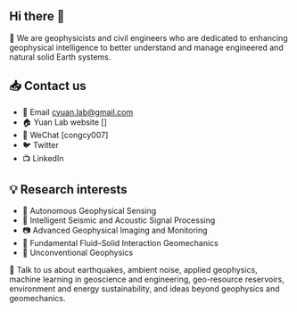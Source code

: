 ## Hi there 👋

 👤  We are geophysicists and civil engineers who are dedicated to enhancing geophysical intelligence to better understand and manage engineered and natural solid Earth systems.

## 📥 Contact us

- 📩 Email [cyuan.lab@gmail.com](cyuan.lab@gmail.com)
- 🏠 Yuan Lab website []
- 💬 WeChat [congcy007]
- 🐦 Twitter
- 📺 LinkedIn

## 💡 Research interests

- 🤖 Autonomous Geophysical Sensing
- 🌊 Intelligent Seismic and Acoustic Signal Processing
- 📷 Advanced Geophysical Imaging and Monitoring
- 🧪 Fundamental Fluid–Solid Interaction Geomechanics
- 🚀 Unconventional Geophysics

💬  Talk to us about earthquakes, ambient noise, applied geophysics, machine learning in geoscience and engineering, geo-resource reservoirs, environment and energy sustainability, and ideas beyond geophysics and geomechanics. 

